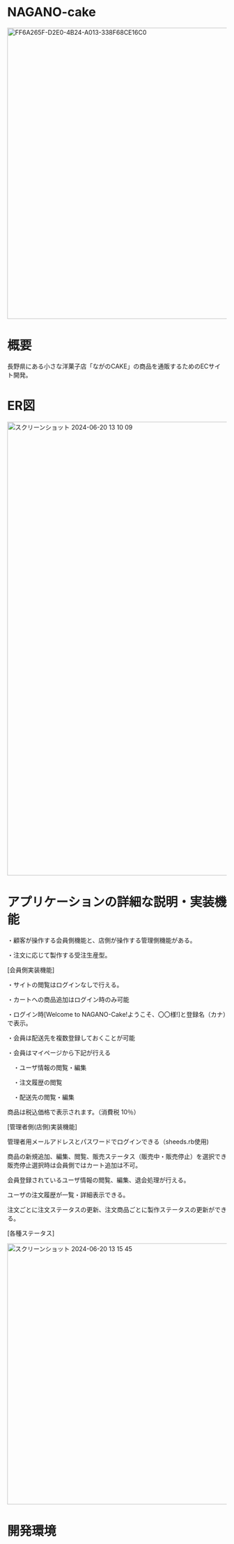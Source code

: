 # NAGANO-cake
<img width="668" alt="FF6A265F-D2E0-4B24-A013-338F68CE16C0" src="https://github.com/TEAM-OFA/TEAM-OFA/assets/166374884/efefc7a8-4332-41ba-88a7-edd50f0cb806">


# 概要
長野県にある小さな洋菓子店「ながのCAKE」の商品を通販するためのECサイト開発。

# ER図
<img width="1041" alt="スクリーンショット 2024-06-20 13 10 09" src="https://github.com/TEAM-OFA/TEAM-OFA/assets/166374884/6a347bdc-691e-4941-bd31-f5060d12d193">

# アプリケーションの詳細な説明・実装機能
・顧客が操作する会員側機能と、店側が操作する管理側機能がある。　　

・注文に応じて製作する受注生産型。

[会員側実装機能]

・サイトの閲覧はログインなしで行える。

・カートへの商品追加はログイン時のみ可能

・ログイン時[Welcome to NAGANO-Cake!ようこそ、〇〇様!]と登録名（カナ）で表示。

・会員は配送先を複数登録しておくことが可能

・会員はマイページから下記が行える

　・ユーザ情報の閲覧・編集

　・注文履歴の閲覧

　・配送先の閲覧・編集

商品は税込価格で表⽰されます。（消費税 10％）

[管理者側(店側)実装機能]

管理者用メールアドレスとパスワードでログインできる（sheeds.rb使用)

商品の新規追加、編集、閲覧、販売ステータス（販売中・販売停止）を選択でき販売停止選択時は会員側ではカート追加は不可。

会員登録されているユーザ情報の閲覧、編集、退会処理が行える。

ユーザの注文履歴が一覧・詳細表示できる。

注文ごとに注文ステータスの更新、注文商品ごとに製作ステータスの更新ができる。

[各種ステータス]

<img width="599" alt="スクリーンショット 2024-06-20 13 15 45" src="https://github.com/TEAM-OFA/TEAM-OFA/assets/166374884/05afcab1-a488-42d4-aff9-e5b007776561">

# 開発環境
